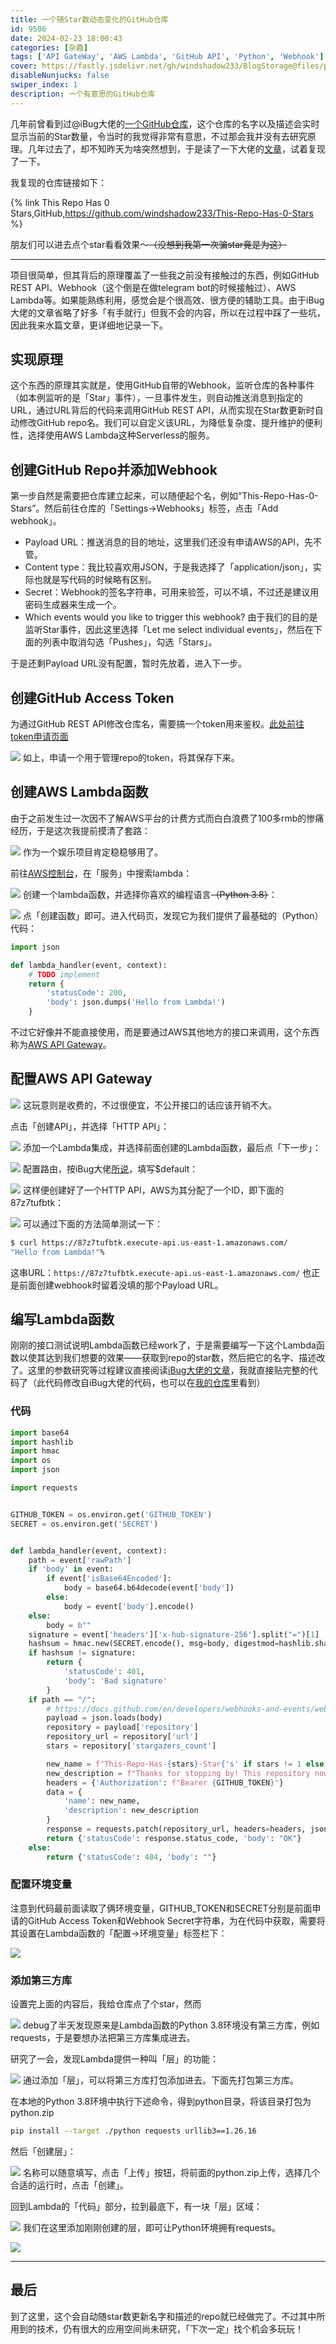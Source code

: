 ```yaml
---
title: 一个随Star数动态变化的GitHub仓库
id: 9506
date: 2024-02-23 18:00:43
categories: [杂趣]
tags: ['API GateWay', 'AWS Lambda', 'GitHub API', 'Python', 'Webhook']
cover: https://fastly.jsdelivr.net/gh/windshadow233/BlogStorage@files/png/0b842b41077a21768b19fdc4c6077292.png
disableNunjucks: false
swiper_index: 1
description: 一个有意思的GitHub仓库
---
```


几年前曾看到过@iBug大佬的[一个GitHub仓库](https://github.com/iBug/This-Repo-Has-0-Stars)，这个仓库的名字以及描述会实时显示当前的Star数量，令当时的我觉得非常有意思，不过那会我并没有去研究原理。几年过去了，却不知昨天为啥突然想到，于是读了一下大佬的[文章](https://ibug.io/p/41)，试着复现了一下。

我复现的仓库链接如下：

{% link This Repo Has 0 Stars,GitHub,https://github.com/windshadow233/This-Repo-Has-0-Stars %}


朋友们可以进去点个star看看效果～~~（没想到我第一次骗star竟是为这）~~


---

项目很简单，但其背后的原理覆盖了一些我之前没有接触过的东西，例如GitHub REST API、Webhook（这个倒是在做telegram bot的时候接触过）、AWS Lambda等。如果能熟练利用，感觉会是个很高效、很方便的辅助工具。由于iBug大佬的文章省略了好多「有手就行」但我不会的内容，所以在过程中踩了一些坑，因此我来水篇文章，更详细地记录一下。


## 实现原理


这个东西的原理其实就是，使用GitHub自带的Webhook，监听仓库的各种事件（如本例监听的是「Star」事件），一旦事件发生，则自动推送消息到指定的URL，通过URL背后的代码来调用GitHub REST API，从而实现在Star数更新时自动修改GitHub repo名。我们可以自定义该URL，为降低复杂度、提升维护的便利性，选择使用AWS Lambda这种Serverless的服务。


## 创建GitHub Repo并添加Webhook


第一步自然是需要把仓库建立起来，可以随便起个名，例如“This-Repo-Has-0-Stars”。然后前往仓库的「Settings->Webhooks」标签，点击「Add webhook」。


- Payload URL：推送消息的目的地址，这里我们还没有申请AWS的API，先不管。
- Content type：我比较喜欢用JSON，于是我选择了「application/json」，实际也就是写代码的时候略有区别。
- Secret：Webhook的签名字符串，可用来验签，可以不填，不过还是建议用密码生成器来生成一个。
- Which events would you like to trigger this webhook? 由于我们的目的是监听Star事件，因此这里选择「Let me select individual events」，然后在下面的列表中取消勾选「Pushes」，勾选「Stars」。

于是还剩Payload URL没有配置，暂时先放着，进入下一步。


## 创建GitHub Access Token


为通过GitHub REST API修改仓库名，需要搞一个token用来鉴权。[此处前往token申请页面](https://github.com/settings/tokens)

![](https://fastly.jsdelivr.net/gh/windshadow233/BlogStorage@files/png/0b842b41077a21768b19fdc4c6077292.png)
如上，申请一个用于管理repo的token，将其保存下来。


## 创建AWS Lambda函数


由于之前发生过一次因不了解AWS平台的计费方式而白白浪费了100多rmb的惨痛经历，于是这次我提前摸清了套路：

![](https://fastly.jsdelivr.net/gh/windshadow233/BlogStorage@files/png/b16be8fe50b9ab5a3604ba02f66e490c.png)
作为一个娱乐项目肯定稳稳够用了。


前往[AWS控制台](https://console.aws.amazon.com/)，在「服务」中搜索lambda：

![](https://fastly.jsdelivr.net/gh/windshadow233/BlogStorage@files/png/fc6f1e676e40023f54d6e7325436c326.png)
创建一个lambda函数，并选择你喜欢的编程语言<s>（Python 3.8）</s>：

![](https://fastly.jsdelivr.net/gh/windshadow233/BlogStorage@files/png/141591ad60ec1fdd621d28e451bd0d1b.png)
点「创建函数」即可。进入代码页，发现它为我们提供了最基础的（Python）代码：

```python
import json

def lambda_handler(event, context):
    # TODO implement
    return {
        'statusCode': 200,
        'body': json.dumps('Hello from Lambda!')
    }

```

不过它好像并不能直接使用，而是要通过AWS其他地方的接口来调用，这个东西称为[AWS API Gateway](https://console.aws.amazon.com/apigateway/main)。

## 配置AWS API Gateway

![](https://fastly.jsdelivr.net/gh/windshadow233/BlogStorage@files/png/2a2cd66dca325096ccd7276f47b61194.png)
这玩意则是收费的，不过很便宜，不公开接口的话应该开销不大。


点击「创建API」，并选择「HTTP API」：

![](https://fastly.jsdelivr.net/gh/windshadow233/BlogStorage@files/png/2668837da3012db8132b8b54eca98177.png)
添加一个Lambda集成，并选择前面创建的Lambda函数，最后点「下一步」：

![](https://fastly.jsdelivr.net/gh/windshadow233/BlogStorage@files/png/cd50a23967f4337dc5a68819594e0aed.png)
配置路由，按iBug大佬[所说](https://ibug.io/cn/2021/02/github-webhook-on-aws-lambda/#api-gateway)，填写$default：

![](https://fastly.jsdelivr.net/gh/windshadow233/BlogStorage@files/png/1a33ef7f7dbe11a28a33701994de02ac.png)
这样便创建好了一个HTTP API，AWS为其分配了一个ID，即下面的87z7tufbtk：

![](https://fastly.jsdelivr.net/gh/windshadow233/BlogStorage@files/png/fbe85d2db6553829ed92f5a0d3fe52b6.png)
可以通过下面的方法简单测试一下：

```bash
$ curl https://87z7tufbtk.execute-api.us-east-1.amazonaws.com/
"Hello from Lambda!"%
```

这串URL：`https://87z7tufbtk.execute-api.us-east-1.amazonaws.com/` 也正是前面创建webhook时留着没填的那个Payload URL。

## 编写Lambda函数


刚刚的接口测试说明Lambda函数已经work了，于是需要编写一下这个Lambda函数以使其达到我们想要的效果——获取到repo的star数，然后把它的名字、描述改了。这里的参数研究等过程建议直接阅读[iBug大佬的文章](https://ibug.io/cn/2021/02/github-webhook-on-aws-lambda/#lambda-code)，我就直接贴完整的代码了（此代码修改自iBug大佬的代码，也可以在[我的仓库](https://github.com/windshadow233/This-Repo-Has-0-Stars)里看到）

### 代码

```python
import base64
import hashlib
import hmac
import os
import json

import requests


GITHUB_TOKEN = os.environ.get('GITHUB_TOKEN')
SECRET = os.environ.get('SECRET')


def lambda_handler(event, context):
    path = event['rawPath']
    if 'body' in event:
        if event['isBase64Encoded']:
            body = base64.b64decode(event['body'])
        else:
            body = event['body'].encode()
    else:
        body = b""
    signature = event['headers']['x-hub-signature-256'].split("=")[1]
    hashsum = hmac.new(SECRET.encode(), msg=body, digestmod=hashlib.sha256).hexdigest()
    if hashsum != signature:
        return {
            'statusCode': 401,
            'body': 'Bad signature'
        }
    if path == "/":
        # https://docs.github.com/en/developers/webhooks-and-events/webhook-events-and-payloads#star
        payload = json.loads(body)
        repository = payload['repository']
        repository_url = repository['url']
        stars = repository['stargazers_count']

        new_name = f"This-Repo-Has-{stars}-Star{'s' if stars != 1 else ''}"
        new_description = f"Thanks for stopping by! This repository now has {stars} star{'s' if stars != 1 else ''}~🌟🌟🌟"
        headers = {'Authorization': f"Bearer {GITHUB_TOKEN}"}
        data = {
            'name': new_name,
            'description': new_description
        }
        response = requests.patch(repository_url, headers=headers, json=data)
        return {'statusCode': response.status_code, 'body': "OK"}
    else:
        return {'statusCode': 404, 'body': ""}
```

### 配置环境变量


注意到代码最前面读取了俩环境变量，GITHUB_TOKEN和SECRET分别是前面申请的GitHub Access Token和Webhook Secret字符串，为在代码中获取，需要将其设置在Lambda函数的「配置->环境变量」标签栏下：

![](https://fastly.jsdelivr.net/gh/windshadow233/BlogStorage@files/png/557096d4f67f0052976cbd52facca6d6.png)
### 添加第三方库


设置完上面的内容后，我给仓库点了个star，然而

![](https://fastly.jsdelivr.net/gh/windshadow233/BlogStorage@files/png/5385911526e61a25e9cd3b8d833ed57b.png)
debug了半天发现原来是Lambda函数的Python 3.8环境没有第三方库，例如requests，于是要想办法把第三方库集成进去。


研究了一会，发现Lambda提供一种叫「层」的功能：

![](https://fastly.jsdelivr.net/gh/windshadow233/BlogStorage@files/png/584646ce929f46a1f6c31e942b764a3d.png)
通过添加「层」，可以将第三方库打包添加进去。下面先打包第三方库。


在本地的Python 3.8环境中执行下述命令，得到python目录，将该目录打包为python.zip

```bash
pip install --target ./python requests urllib3==1.26.16
```

然后「创建层」：

![](https://fastly.jsdelivr.net/gh/windshadow233/BlogStorage@files/png/8178a6c7d9f32019c89b8f0e1c3a6dbd.png)
名称可以随意填写，点击「上传」按钮，将前面的python.zip上传，选择几个合适的运行时，点击「创建」。


回到Lambda的「代码」部分，拉到最底下，有一块「层」区域：

![](https://fastly.jsdelivr.net/gh/windshadow233/BlogStorage@files/png/b9d8d8e1ba41b8aef4a78192b751ccb3.png)
我们在这里添加刚刚创建的层，即可让Python环境拥有requests。

![](https://fastly.jsdelivr.net/gh/windshadow233/BlogStorage@files/png/b3e4598f853c256a1a6f3021bcdda2e8.png)


---

## 最后


到了这里，这个会自动随star数更新名字和描述的repo就已经做完了。不过其中所用到的技术，仍有很大的应用空间尚未研究，「下次一定」找个机会多玩玩！
